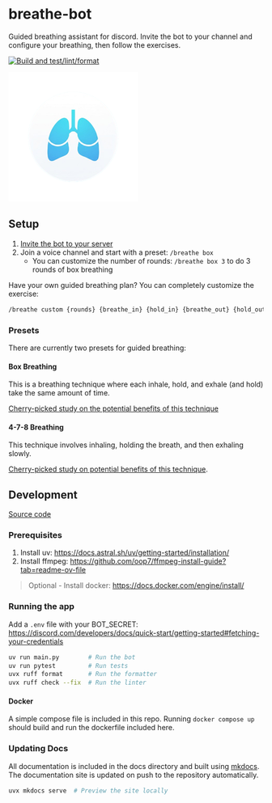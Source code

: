 # breathe-bot

Guided breathing assistant for discord. Invite the bot to your channel and configure your breathing, then follow the exercises.

[![Build and test/lint/format](https://github.com/nickjmiller/breathe-bot/actions/workflows/python-app.yml/badge.svg)](https://github.com/nickjmiller/breathe-bot/actions/workflows/python-app.yml)

![Logo](img/logo_256.png)

## Setup

1. [Invite the bot to your server](https://discord.com/oauth2/authorize?client_id=1385297548054495306)
1. Join a voice channel and start with a preset: `/breathe box`
    * You can customize the number of rounds: `/breathe box 3` to do 3 rounds of box breathing

Have your own guided breathing plan? You can completely customize the exercise:
```bash
/breathe custom {rounds} {breathe_in} {hold_in} {breathe_out} {hold_out}
```


### Presets

There are currently two presets for guided breathing:

#### Box Breathing

This is a breathing technique where each inhale, hold, and exhale (and hold) take the same amount of time.

[Cherry-picked study on the potential benefits of this technique](https://pmc.ncbi.nlm.nih.gov/articles/PMC9873947/)

#### 4-7-8 Breathing

This technique involves inhaling, holding the breath, and then exhaling slowly.

[Cherry-picked study on potential benefits of this technique](https://pmc.ncbi.nlm.nih.gov/articles/PMC9277512/).

## Development

[Source code](https://github.com/nickjmiller/breathe-bot)

### Prerequisites
1. Install uv: https://docs.astral.sh/uv/getting-started/installation/
1. Install ffmpeg: https://github.com/oop7/ffmpeg-install-guide?tab=readme-ov-file

> Optional - Install docker: https://docs.docker.com/engine/install/

### Running the app

Add a `.env` file with your BOT_SECRET: https://discord.com/developers/docs/quick-start/getting-started#fetching-your-credentials

```bash
uv run main.py        # Run the bot
uv run pytest         # Run tests
uvx ruff format       # Run the formatter
uvx ruff check --fix  # Run the linter
```

#### Docker

A simple compose file is included in this repo. Running `docker compose up` should build and run the dockerfile included here.

### Updating Docs

All documentation is included in the docs directory and built using [mkdocs](https://www.mkdocs.org/). The documentation site is updated on push to the repository automatically.

```bash
uvx mkdocs serve  # Preview the site locally
```